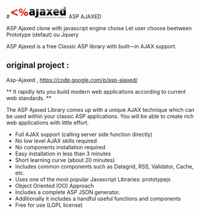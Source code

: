 #![asp ajaxed logo](/img/logo.png?raw=true "Asp Ajaxed") ASP AJAXED


ASP Ajaxed clone with javascript engine choise
Let user choose beetween Prototype (defaut) ou Jquery 

ASP Ajaxed is a free Classic ASP library with built—in AJAX support.

## original project : 
Asp-Ajaxed , https://code.google.com/p/asp-ajaxed/

** It rapidly lets you build modern web applications according to current web standards. **

The ASP Ajaxed Library comes up with a unique AJAX technique which can be used within your classic ASP applications. You will be able to create rich web applications with little effort.

 - Full AJAX support (calling server side function directly)
 - No low level AJAX skills required
 - No components installation required
 - Easy installation in less than 3 minutes
 - Short learning curve (about 20 minutes)
 - Includes common components such as Datagrid, RSS, Validator, Cache, etc.
 - Uses one of the most popular Javascript Libraries: prototypejs
 - Object Oriented (OO) Approach
 - Includes a complete ASP JSON generator.
 - Additionally it includes a handful useful functions and components
 - Free for use (LGPL license) 